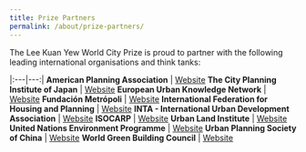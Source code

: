 ```yaml
---
title: Prize Partners
permalink: /about/prize-partners/
---
```


The Lee Kuan Yew World City Prize is proud to partner with the following leading international organisations and think tanks: 

|:---|---:|
**American Planning Association** | [Website](http://www.planning.org)
**The City Planning Institute of Japan** | [Website](http://https://www.cpij.or.jp/eng/)
**European Urban Knowledge Network** | [Website](http://www.eukn.eu)
**Fundación Metrópoli** | [Website](http://www.fundacion-metropoli.org)
**International Federation for Housing and Planning** | [Website](https://www.ifhp.org/) 
**INTA - International Urban Development Association** | [Website](https://inta-aivn.org/en/) 
**ISOCARP** | [Website](https://isocarp.org/)
**Urban Land Institute** | [Website](https://uli.org/)
**United Nations Environment Programme** | [Website](https://www.unenvironment.org/) 
**Urban Planning Society of China** | [Website](http://en.planning.org.cn/) 
**World Green Building Council** | [Website](https://www.worldgbc.org/)
